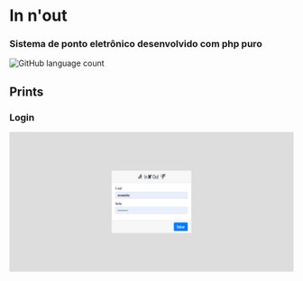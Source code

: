 # In n'out

### Sistema de ponto eletrônico desenvolvido com php puro

![GitHub language count](https://img.shields.io/github/languages/count/emanueldsc/Innout?color=purple&label=Linguagens&logo=Innout&logoColor=red)

## Prints

### Login

![Login](screenshots/login.png)


